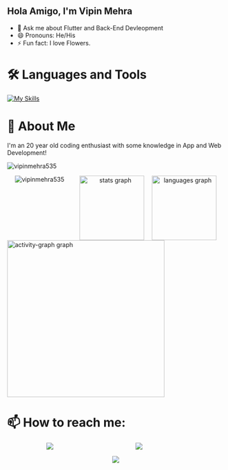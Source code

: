 ## Hola Amigo, I'm Vipin Mehra
- 💬 Ask me about Flutter and Back-End Devleopment
- 😄 Pronouns: He/His
- ⚡ Fun fact: I love Flowers.


# 🛠 Languages and Tools

 [![My Skills](https://skillicons.dev/icons?i=c,cpp,html,css,javascript,react,dart,flutter,nodejs,express,firebase,mongodb,postgres,git,github,androidstudio,vscode,figma,postman,stackoverflow)](https://skillicons.dev)

# 🚀 About Me
I'm an 20 year old coding enthusiast with some knowledge in App and Web Development!
<p align="left"> <img src="https://komarev.com/ghpvc/?username=vipinmehra535&label=Profile%20views&color=0e75b6&style=flat" alt="vipinmehra535" /> </p>


<div align="center" style="display: flex; justify-content: space-evenly;" >
  <img  src="https://github-readme-streak-stats.herokuapp.com/?user=vipinmehra535&"
        alt="vipinmehra535" /><br><br>
    <img src="https://github-readme-stats.vercel.app/api?username=vipinmehra535&hide_title=false&hide_rank=false&show_icons=true&include_all_commits=true&count_private=true&disable_animations=false&theme=dracula&locale=en&hide_border=false"
        height="150" alt="stats graph"/> 
    <img src="https://github-readme-stats.vercel.app/api/top-langs?username=vipinmehra535&locale=en&hide_title=false&layout=compact&card_width=320&langs_count=5&theme=dracula&hide_border=false"
        height="150" alt="languages graph" />
</div>

<img src="https://github-readme-activity-graph.vercel.app/graph?username=vipinmehra535&theme=github-dark&radius=13&order=55" height="365" alt="activity-graph graph" />




# 📫 How to reach me:

<div align="center">
    <p align="center" style="display: flex; justify-content: space-evenly;">
        <a href="https://www.linkedin.com/in/vimehraa29/">
            <img
                src="https://img.shields.io/badge/linkedin-%230077B5.svg?&style=for-the-badge&logo=linkedin&logoColor=white" />
        </a>&nbsp;&nbsp;
<!--         <a href="https://www.instagram.com/vimehraa_29/">
            <img
                src="https://img.shields.io/badge/instagram-%23E4405F.svg?&style=for-the-badge&logo=instagram&logoColor=white" />
        </a>&nbsp;&nbsp; -->
        <a href="https://twitter.com/vimehraa29">
            <img src="https://img.shields.io/badge/Twitter-1DA1F2?style=for-the-badge&logo=twitter&logoColor=white" />
        </a>&nbsp;&nbsp;
    </p>
</div>

<p align="center">
     <img src="https://capsule-render.vercel.app/api?type=waving&color=gradient&height=100&section=footer"/>
</p>
